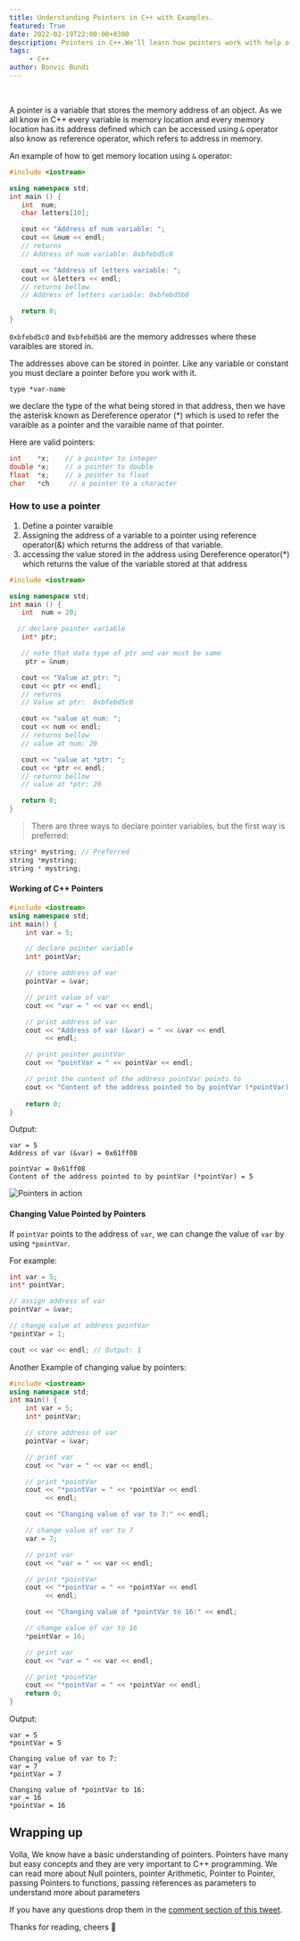 ```yaml
---
title: Understanding Pointers in C++ with Examples.
featured: True
date: 2022-02-19T22:00:00+0300
description: Pointers in C++.We'll learn how pointers work with help of examples ~ Bonvic Bundi
tags: 
     - C++
author: Bonvic Bundi
---
```


<br />

A pointer is a variable that stores the memory address of an object.
As we all know in C++ every variable is memory location and every memory location has its address defined which can be accessed using `&` operator also know as reference operator, which refers to address in memory.

An example of how to get memory location using `&` operator:
```cpp
#include <iostream>

using namespace std;
int main () {
   int  num;
   char letters[10];

   cout << "Address of num variable: ";
   cout << &num << endl;
   // returns
   // Address of num variable: 0xbfebd5c0

   cout << "Address of letters variable: ";
   cout << &letters << endl;
   // returns bellow
   // Address of letters variable: 0xbfebd5b6

   return 0;
}
```
`0xbfebd5c0` and `0xbfebd5b6` are the memory addresses where these varaibles are stored in.


The addresses above can be stored in pointer. Like any variable or constant you must declare a pointer before you work with it.

`type *var-name`

we declare the type of the what being stored in that address, then we have the asterisk known as Dereference operator (*) which is used to refer the varaible as a pointer and the varaible name of that pointer.

Here are valid pointers:
```cpp
int    *x;    // a pointer to integer
double *x;    // a pointer to double
float  *x;    // a pointer to float
char   *ch     // a pointer to a character
```

### How to use a pointer
1. Define a pointer varaible
2. Assigning the address of a variable to a pointer using reference operator(&) which returns the address of that variable.
3. accessing the value stored in the address using Dereference operator(*) which returns the value of the variable stored at that address

```cpp
#include <iostream>

using namespace std;
int main () {
   int  num = 20;

  // declare pointer variable
   int* ptr;

   // note that data type of ptr and var must be same
    ptr = &num; 

   cout << "Value at ptr: ";
   cout << ptr << endl;
   // returns
   // Value at ptr:  0xbfebd5c0

   cout << "value at num: ";
   cout << num << endl;
   // returns bellow
   // value at num: 20

   cout << "value at *ptr: ";
   cout << *ptr << endl;
   // returns bellow
   // value at *ptr: 20

   return 0;
}
```

> There are three ways to declare pointer variables, but the first way is preferred:

```cpp
string* mystring; // Preferred
string *mystring;
string * mystring;
```

#### Working of C++ Pointers

```cpp
#include <iostream>
using namespace std;
int main() {
    int var = 5;

    // declare pointer variable
    int* pointVar;

    // store address of var
    pointVar = &var;

    // print value of var
    cout << "var = " << var << endl;

    // print address of var
    cout << "Address of var (&var) = " << &var << endl
         << endl;

    // print pointer pointVar
    cout << "pointVar = " << pointVar << endl;

    // print the content of the address pointVar points to
    cout << "Content of the address pointed to by pointVar (*pointVar) = " << *pointVar << endl;
    
    return 0;
}
```

Output:
```
var = 5
Address of var (&var) = 0x61ff08

pointVar = 0x61ff08
Content of the address pointed to by pointVar (*pointVar) = 5
```

![Pointers in action](/images/cpp-pointer-working.webp)


#### Changing Value Pointed by Pointers

If `pointVar` points to the address of `var`, we can change the value of `var` by using `*pointVar`.

For example:

```cpp
int var = 5;
int* pointVar;

// assign address of var
pointVar = &var;

// change value at address pointVar
*pointVar = 1;

cout << var << endl; // Output: 1
```

Another Example of changing value by pointers:
```cpp
#include <iostream>
using namespace std;
int main() {
    int var = 5;
    int* pointVar;

    // store address of var
    pointVar = &var;

    // print var
    cout << "var = " << var << endl;

    // print *pointVar
    cout << "*pointVar = " << *pointVar << endl
         << endl;

    cout << "Changing value of var to 7:" << endl;

    // change value of var to 7
    var = 7;

    // print var
    cout << "var = " << var << endl;

    // print *pointVar
    cout << "*pointVar = " << *pointVar << endl
         << endl;

    cout << "Changing value of *pointVar to 16:" << endl;

    // change value of var to 16
    *pointVar = 16;

    // print var
    cout << "var = " << var << endl;

    // print *pointVar
    cout << "*pointVar = " << *pointVar << endl;
    return 0;
}
```

Output:
```
var = 5
*pointVar = 5

Changing value of var to 7:
var = 7
*pointVar = 7

Changing value of *pointVar to 16:
var = 16
*pointVar = 16
```

## Wrapping up

Volla, We know have a basic understanding of pointers.
Pointers have many but easy concepts and they are very important to C++ programming. We can read more about Null pointers, pointer Arithmetic, Pointer to Pointer, passing Pointers to functions, passing references as parameters to understand more about parameters

If you have any questions drop them in the [comment section of this tweet](https://twitter.com/b0nvic/status/1495106911603245061?s=20&t=BmI7UQBSaxUdxIEwmap4Mg).

Thanks for reading, cheers 🥂
